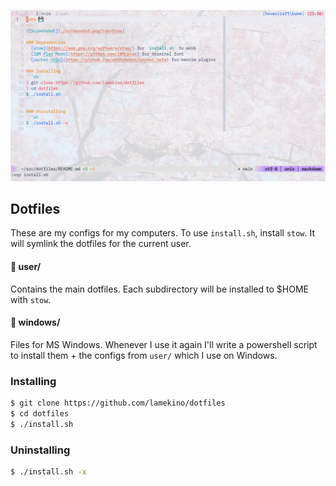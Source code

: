 ![Screenshot](./screenshot.png?raw=true)

Dotfiles
--------

These are my configs for my computers. To use `install.sh`, install `stow`.
It will symlink the dotfiles for the current user.

#### 📁 user/

  Contains the main dotfiles. Each subdirectory will be installed to $HOME with
  `stow`.

#### 📁 windows/

  Files for MS Windows. Whenever I use it again I'll write a powershell script
  to install them + the configs from `user/` which I use on Windows.

### Installing

```sh
$ git clone https://github.com/lamekino/dotfiles
$ cd dotfiles
$ ./install.sh
```

### Uninstalling

```sh
$ ./install.sh -x
```

